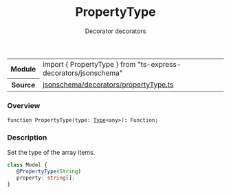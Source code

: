 <header class="symbol-info-header">    <h1 id="propertytype">PropertyType</h1>    <label class="symbol-info-type-label decorator">Decorator</label>    <label class="api-type-label decorators">decorators</label>  </header>
<section class="symbol-info">      <table class="is-full-width">        <tbody>        <tr>          <th>Module</th>          <td>            <div class="lang-typescript">                <span class="token keyword">import</span> { PropertyType }                 <span class="token keyword">from</span>                 <span class="token string">"ts-express-decorators/jsonschema"</span>                            </div>          </td>        </tr>        <tr>          <th>Source</th>          <td>            <a href="https://romakita.github.io/ts-express-decorators/#//blob/v2.14.1/src/jsonschema/decorators/propertyType.ts#L0-L0">                jsonschema/decorators/propertyType.ts            </a>        </td>        </tr>                </tbody>      </table>    </section>

### Overview

<pre><code class="typescript-lang">function <span class="token function">PropertyType</span><span class="token punctuation">(</span>type<span class="token punctuation">:</span> <a href="#api/common/core/type"><span class="token">Type</span></a><<span class="token keyword">any</span>><span class="token punctuation">)</span><span class="token punctuation">:</span> Function<span class="token punctuation">;</span></code></pre>

### Description

Set the type of the array items.

```typescript
class Model {
   @PropertyType(String)
   property: string[];
}
```
